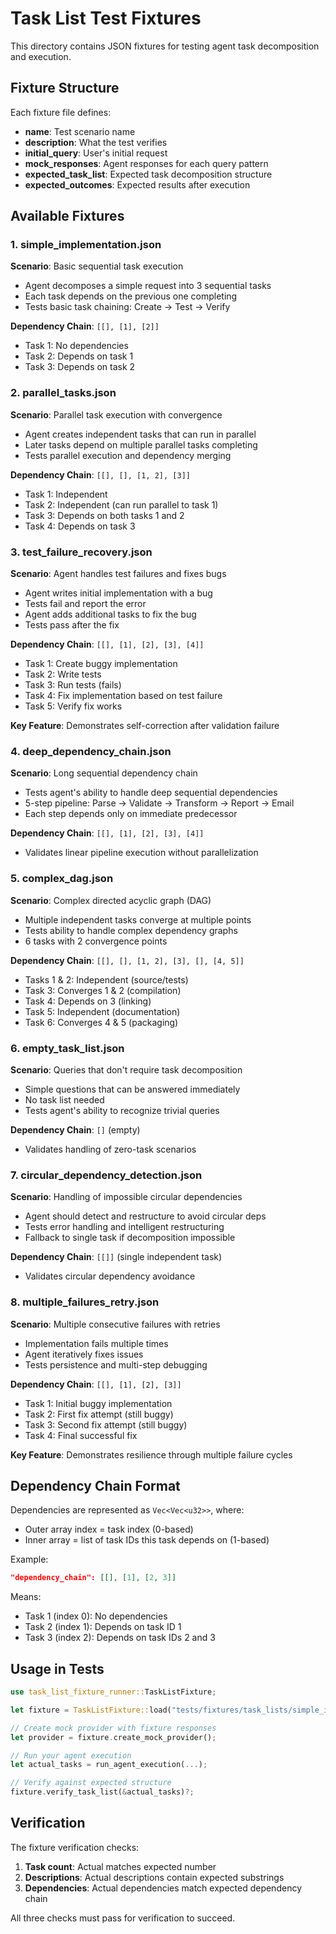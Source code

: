 # Task List Test Fixtures

This directory contains JSON fixtures for testing agent task decomposition and execution.

## Fixture Structure

Each fixture file defines:
- **name**: Test scenario name
- **description**: What the test verifies
- **initial_query**: User's initial request
- **mock_responses**: Agent responses for each query pattern
- **expected_task_list**: Expected task decomposition structure
- **expected_outcomes**: Expected results after execution

## Available Fixtures

### 1. simple_implementation.json
**Scenario**: Basic sequential task execution

- Agent decomposes a simple request into 3 sequential tasks
- Each task depends on the previous one completing
- Tests basic task chaining: Create → Test → Verify

**Dependency Chain**: `[[], [1], [2]]`
- Task 1: No dependencies
- Task 2: Depends on task 1
- Task 3: Depends on task 2

### 2. parallel_tasks.json
**Scenario**: Parallel task execution with convergence

- Agent creates independent tasks that can run in parallel
- Later tasks depend on multiple parallel tasks completing
- Tests parallel execution and dependency merging

**Dependency Chain**: `[[], [], [1, 2], [3]]`
- Task 1: Independent
- Task 2: Independent (can run parallel to task 1)
- Task 3: Depends on both tasks 1 and 2
- Task 4: Depends on task 3

### 3. test_failure_recovery.json
**Scenario**: Agent handles test failures and fixes bugs

- Agent writes initial implementation with a bug
- Tests fail and report the error
- Agent adds additional tasks to fix the bug
- Tests pass after the fix

**Dependency Chain**: `[[], [1], [2], [3], [4]]`
- Task 1: Create buggy implementation
- Task 2: Write tests
- Task 3: Run tests (fails)
- Task 4: Fix implementation based on test failure
- Task 5: Verify fix works

**Key Feature**: Demonstrates self-correction after validation failure

### 4. deep_dependency_chain.json
**Scenario**: Long sequential dependency chain

- Tests agent's ability to handle deep sequential dependencies
- 5-step pipeline: Parse → Validate → Transform → Report → Email
- Each step depends only on immediate predecessor

**Dependency Chain**: `[[], [1], [2], [3], [4]]`
- Validates linear pipeline execution without parallelization

### 5. complex_dag.json
**Scenario**: Complex directed acyclic graph (DAG)

- Multiple independent tasks converge at multiple points
- Tests ability to handle complex dependency graphs
- 6 tasks with 2 convergence points

**Dependency Chain**: `[[], [], [1, 2], [3], [], [4, 5]]`
- Tasks 1 & 2: Independent (source/tests)
- Task 3: Converges 1 & 2 (compilation)
- Task 4: Depends on 3 (linking)
- Task 5: Independent (documentation)
- Task 6: Converges 4 & 5 (packaging)

### 6. empty_task_list.json
**Scenario**: Queries that don't require task decomposition

- Simple questions that can be answered immediately
- No task list needed
- Tests agent's ability to recognize trivial queries

**Dependency Chain**: `[]` (empty)
- Validates handling of zero-task scenarios

### 7. circular_dependency_detection.json
**Scenario**: Handling of impossible circular dependencies

- Agent should detect and restructure to avoid circular deps
- Tests error handling and intelligent restructuring
- Fallback to single task if decomposition impossible

**Dependency Chain**: `[[]]` (single independent task)
- Validates circular dependency avoidance

### 8. multiple_failures_retry.json
**Scenario**: Multiple consecutive failures with retries

- Implementation fails multiple times
- Agent iteratively fixes issues
- Tests persistence and multi-step debugging

**Dependency Chain**: `[[], [1], [2], [3]]`
- Task 1: Initial buggy implementation
- Task 2: First fix attempt (still buggy)
- Task 3: Second fix attempt (still buggy)
- Task 4: Final successful fix

**Key Feature**: Demonstrates resilience through multiple failure cycles

## Dependency Chain Format

Dependencies are represented as `Vec<Vec<u32>>`, where:
- Outer array index = task index (0-based)
- Inner array = list of task IDs this task depends on (1-based)

Example:
```json
"dependency_chain": [[], [1], [2, 3]]
```
Means:
- Task 1 (index 0): No dependencies
- Task 2 (index 1): Depends on task ID 1
- Task 3 (index 2): Depends on task IDs 2 and 3

## Usage in Tests

```rust
use task_list_fixture_runner::TaskListFixture;

let fixture = TaskListFixture::load("tests/fixtures/task_lists/simple_implementation.json")?;

// Create mock provider with fixture responses
let provider = fixture.create_mock_provider();

// Run your agent execution
let actual_tasks = run_agent_execution(...);

// Verify against expected structure
fixture.verify_task_list(&actual_tasks)?;
```

## Verification

The fixture verification checks:
1. **Task count**: Actual matches expected number
2. **Descriptions**: Actual descriptions contain expected substrings
3. **Dependencies**: Actual dependencies match expected dependency chain

All three checks must pass for verification to succeed.
